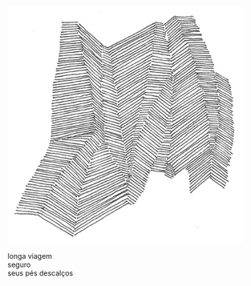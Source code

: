 ![haikai_illustration](../images/haikai/04.png "Ilustração: Elder Martins (2017)")

longa viagem    
seguro    
seus pés descalços
